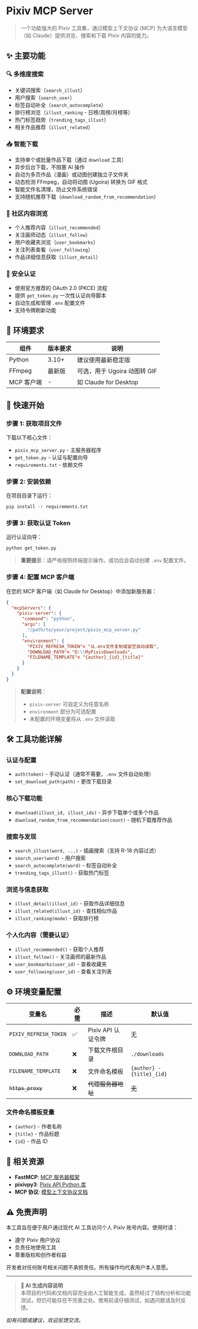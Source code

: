# Pixiv MCP Server

> 一个功能强大的 Pixiv 工具集，通过模型上下文协议 (MCP) 为大语言模型（如 Claude）提供浏览、搜索和下载 Pixiv 内容的能力。

## ✨ 主要功能

### 🔍 多维度搜索
- 关键词搜索（`search_illust`）
- 用户搜索（`search_user`）
- 标签自动补全（`search_autocomplete`）
- 排行榜浏览（`illust_ranking` - 日榜/周榜/月榜等）
- 热门标签趋势（`trending_tags_illust`）
- 相关作品推荐（`illust_related`）

### 📥 智能下载
- 支持单个或批量作品下载（通过 `download` 工具）
- 异步后台下载，不阻塞 AI 操作
- 自动为多页作品（漫画）或动图创建独立子文件夹
- 动态检测 FFmpeg，自动将动图 (Ugoira) 转换为 GIF 格式
- 智能文件名清理，防止文件系统错误
- 支持随机推荐下载（`download_random_from_recommendation`）

### 👥 社区内容浏览
- 个人推荐内容（`illust_recommended`）
- 关注画师动态（`illust_follow`）
- 用户收藏夹浏览（`user_bookmarks`）
- 关注列表查看（`user_following`）
- 作品详细信息获取（`illust_detail`）

### 🔐 安全认证
- 使用官方推荐的 OAuth 2.0 (PKCE) 流程
- 提供 `get_token.py` 一次性认证向导脚本
- 自动生成和管理 `.env` 配置文件
- 支持令牌刷新功能

## 🔧 环境要求

| 组件 | 版本要求 | 说明 |
|------|----------|------|
| Python | 3.10+ | 建议使用最新稳定版 |
| FFmpeg | 最新版 | 可选，用于 Ugoira 动图转 GIF |
| MCP 客户端 | - | 如 Claude for Desktop |

## 🚀 快速开始

### 步骤 1: 获取项目文件

下载以下核心文件：
- `pixiv_mcp_server.py` - 主服务器程序
- `get_token.py` - 认证与配置向导
- `requirements.txt` - 依赖文件

### 步骤 2: 安装依赖

在项目目录下运行：

```bash
pip install -r requirements.txt
```

### 步骤 3: 获取认证 Token

运行认证向导：

```bash
python get_token.py
```

> **重要提示**：请严格按照终端提示操作。成功后会自动创建 `.env` 配置文件。

### 步骤 4: 配置 MCP 客户端

在您的 MCP 客户端（如 Claude for Desktop）中添加新服务器：

```json
{
  "mcpServers": {
    "pixiv-server": {
      "command": "python",
      "args": [
        "/path/to/your/project/pixiv_mcp_server.py"
      ],
      "environment": {
        "PIXIV_REFRESH_TOKEN"= "从.env文件复制或留空自动读取",
        "DOWNLOAD_PATH"= "D:\\MyPixivDownloads",
        "FILENAME_TEMPLATE"= "{author}_{id}_{title}"
      }
    }
  }
}
```

> **配置说明**：
> - `pixiv-server` 可自定义为任意名称
> - `environment` 部分为可选配置
> - 未配置的环境变量将从 `.env` 文件读取

## 🛠️ 工具功能详解

### 认证与配置
- `auth(token)` - 手动认证（通常不需要，`.env` 文件自动处理）
- `set_download_path(path)` - 更改下载目录

### 核心下载功能
- `download(illust_id, illust_ids)` - 异步下载单个或多个作品
- `download_random_from_recommendation(count)` - 随机下载推荐作品

### 搜索与发现
- `search_illust(word, ...)` - 插画搜索（支持 R-18 内容过滤）
- `search_user(word)` - 用户搜索
- `search_autocomplete(word)` - 标签自动补全
- `trending_tags_illust()` - 获取热门标签

### 浏览与信息获取
- `illust_detail(illust_id)` - 获取作品详细信息
- `illust_related(illust_id)` - 查找相似作品
- `illust_ranking(mode)` - 获取排行榜

### 个人化内容（需要认证）
- `illust_recommended()` - 获取个人推荐
- `illust_follow()` - 关注画师的最新作品
- `user_bookmarks(user_id)` - 查看收藏夹
- `user_following(user_id)` - 查看关注列表

## ⚙️ 环境变量配置

| 变量名 | 必需 | 描述 | 默认值 |
|--------|------|------|--------|
| `PIXIV_REFRESH_TOKEN` | ✅ | Pixiv API 认证令牌 | 无 |
| `DOWNLOAD_PATH` | ❌ | 下载文件根目录 | `./downloads` |
| `FILENAME_TEMPLATE` | ❌ | 文件命名模板 | `{author} - {title}_{id}` |
| ~~`https_proxy`~~ | ❌ | ~~代理服务器地址~~ | ~~无~~ |

### 文件命名模板变量

- `{author}` - 作者名称
- `{title}` - 作品标题
- `{id}` - 作品 ID

## 🔗 相关资源

- **FastMCP**: [MCP 服务器框架](https://github.com/jlowin/fastmcp)
- **pixivpy3**: [Pixiv API Python 库](https://github.com/upbit/pixivpy)
- **MCP 协议**: [模型上下文协议文档](https://modelcontextprotocol.io/)

## ⚠️ 免责声明

本工具旨在便于用户通过现代 AI 工具访问个人 Pixiv 账号内容。使用时请：

- 遵守 Pixiv 用户协议
- 负责任地使用工具
- 尊重版权和创作者权益

开发者对任何账号相关问题不承担责任。所有操作均代表用户本人意愿。

---

> **🤖 AI 生成内容说明**  
> 本项目的代码和文档内容完全由人工智能生成。虽然经过了结构分析和功能测试，但仍可能存在不完善之处。使用前请仔细测试，如遇问题请及时反馈。

*如有问题或建议，欢迎反馈交流。*
